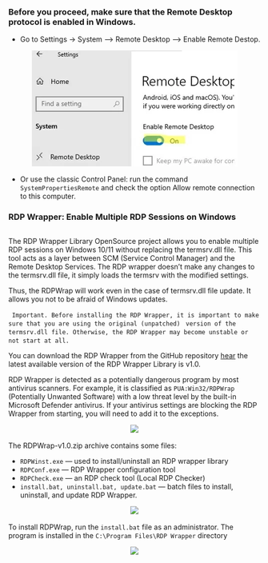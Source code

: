 ### Before you proceed, make sure that the Remote Desktop protocol is enabled in Windows.
  - Go to Settings -> System --> Remote Desktop --> Enable Remote Destop.
   <div align="center">
	<img src="https://raw.githubusercontent.com/rhshourav/RDPWrap/refs/heads/main/src/img/img_2.jpg">
  </div>   

  
  - Or use the classic Control Panel: run the command  ``` SystemPropertiesRemote ```   and check the option Allow remote connection to this computer.


### RDP Wrapper: Enable Multiple RDP Sessions on Windows
##
The RDP Wrapper Library OpenSource project allows you to enable multiple RDP sessions on Windows 10/11 without replacing the termsrv.dll file. This tool acts as a layer between SCM (Service Control Manager) and the Remote Desktop Services. The RDP wrapper doesn’t make any changes to the termsrv.dll file, it simply loads the termsrv with the modified settings.

Thus, the RDPWrap will work even in the case of termsrv.dll file update. It allows you not to be afraid of Windows updates.

``` Important. Before installing the RDP Wrapper, it is important to make sure that you are using the original (unpatched)```
``` version of the termsrv.dll file. Otherwise, the RDP Wrapper may become unstable or not start at all.```

You can download the RDP Wrapper from the GitHub repository [hear](https://github.com/rhshourav/RDPWrap/releases) the latest available version of the RDP Wrapper Library is v1.0.

RDP Wrapper is detected as a potentially dangerous program by most antivirus scanners.  For example, it is classified as ```PUA:Win32/RDPWrap ```(Potentially Unwanted Software) with a low threat level by the built-in Microsoft Defender antivirus. If your antivirus settings are blocking the RDP Wrapper from starting, you will need to add it to the exceptions.
<div align="center">
	<img style='center' src="https://raw.githubusercontent.com/rhshourav/RDPWrap/refs/heads/main/src/img/img_3.jpg">
</div>



The RDPWrap-v1.0.zip archive contains some files:
-  ```RDPWinst.exe``` — used to install/uninstall an RDP wrapper library
-  ```RDPConf.exe``` — RDP Wrapper configuration tool
-  ```RDPCheck.exe``` — an RDP check tool (Local RDP Checker)
-  ```install.bat, uninstall.bat, update.bat``` — batch files to install, uninstall, and update RDP Wrapper.

<div align="center">
	<img style='center' src="https://raw.githubusercontent.com/rhshourav/RDPWrap/refs/heads/main/src/img/img_4.jpg">
</div>



To install RDPWrap, run the ```install.bat``` file as an administrator. The program is installed in the ````C:\Program Files\RDP Wrapper```` directory

<div align="center">
	<img style='center' src="https://raw.githubusercontent.com/rhshourav/RDPWrap/refs/heads/main/src/img/img_5.jpg">
</div>
